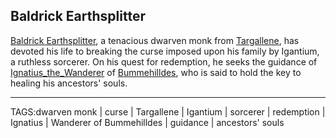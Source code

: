 ## Baldrick Earthsplitter

[Baldrick Earthsplitter](.md), a tenacious dwarven monk from [Targallene](../Places/Targallene.md), has devoted his life to breaking the curse imposed upon his family by Igantium, a ruthless sorcerer. On his quest for redemption, he seeks the guidance of [Ignatius_the_Wanderer](Ignatius_the_Wanderer.md) of [Bummehilldes](../Places/Bummehilldes.md), who is said to hold the key to healing his ancestors' souls.


---

TAGS:dwarven monk | curse | Targallene | Igantium | sorcerer | redemption | Ignatius | Wanderer of Bummehilldes | guidance | ancestors' souls
